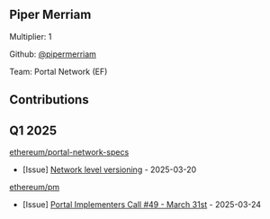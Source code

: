 
## Piper Merriam
Multiplier: 1

Github: [@pipermerriam](https://github.com/pipermerriam)

Team: Portal Network (EF)

## Contributions

## Q1 2025

[ethereum/portal-network-specs](https://github.com/ethereum/portal-network-specs)
* [Issue] [Network level versioning](https://github.com/ethereum/portal-network-specs/issues/381) - 2025-03-20

[ethereum/pm](https://github.com/ethereum/pm)
* [Issue] [Portal Implementers Call #49 - March 31st](https://github.com/ethereum/pm/issues/1406) - 2025-03-24
